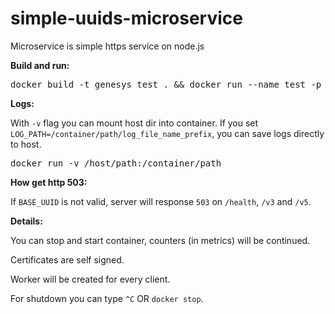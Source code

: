 # simple-uuids-microservice
Microservice is simple https service on node.js

<p><strong>Build and run:</strong></p>
<pre>docker build -t genesys_test . && docker run --name test -p 443:443 -e BASE_UUID=93e8a7ab-7e35-4a41-ab5d-09af3910b5a1 -e LOG_PATH=log genesys_test</pre>

<p><strong>Logs:</strong></p>
<p>With <code>-v</code> flag you can mount host dir into container. If you set <code>LOG_PATH=/container/path/log_file_name_prefix</code>, you can save logs directly to host.</p><pre>docker run -v /host/path:/container/path</pre>

<p><strong>How get http 503:</strong></p>
<p>If <code>BASE_UUID</code> is not valid, server will response <code>503</code> on <code>/health</code>, <code>/v3</code> and <code>/v5</code>.</p>

<p><strong>Details:</strong></p>
<p>You can stop and start container, counters (in metrics) will be continued.</p>

<p>Certificates are self signed.</p>

<p>Worker will be created for every client.</p>

<p>For shutdown you can type <code>^C</code> OR <code>docker stop</code>.</p>
